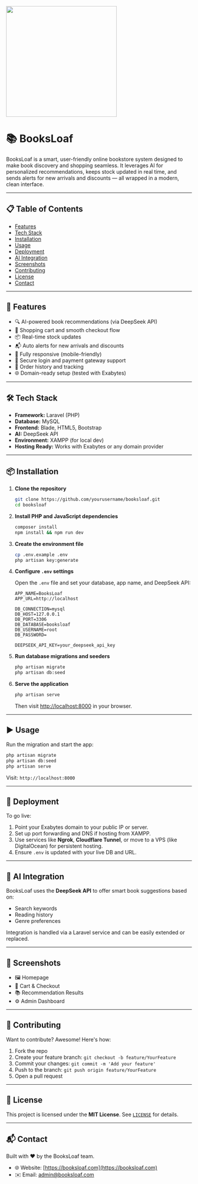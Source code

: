 <img src="![5d5cc028-60d8-42cd-9eb9-ecf09613bb49](https://github.com/user-attachments/assets/03863505-1178-48b7-b755-897fa459c405)" width="300"/>

# 📚 BooksLoaf

BooksLoaf is a smart, user-friendly online bookstore system designed to make book discovery and shopping seamless. It leverages AI for personalized recommendations, keeps stock updated in real time, and sends alerts for new arrivals and discounts — all wrapped in a modern, clean interface.

---

## 📋 Table of Contents

- [Features](#-features)
- [Tech Stack](#-tech-stack)
- [Installation](#-installation)
- [Usage](#-usage)
- [Deployment](#-deployment)
- [AI Integration](#-ai-integration)
- [Screenshots](#-screenshots)
- [Contributing](#-contributing)
- [License](#-license)
- [Contact](#-contact)

---

## 🚀 Features

- 🔍 AI-powered book recommendations (via DeepSeek API)
- 🛒 Shopping cart and smooth checkout flow
- 📦 Real-time stock updates
- 📬 Auto alerts for new arrivals and discounts
- 📱 Fully responsive (mobile-friendly)
- 🔐 Secure login and payment gateway support
- 🧾 Order history and tracking
- 🌐 Domain-ready setup (tested with Exabytes)

---

## 🛠️ Tech Stack

- **Framework:** Laravel (PHP)
- **Database:** MySQL
- **Frontend:** Blade, HTML5, Bootstrap
- **AI:** DeepSeek API
- **Environment:** XAMPP (for local dev)
- **Hosting Ready:** Works with Exabytes or any domain provider

---

## 📦 Installation

1. **Clone the repository**
   
   ```bash
   git clone https://github.com/yourusername/booksloaf.git
   cd booksloaf
   ```

2. **Install PHP and JavaScript dependencies**
   
   ```bash
   composer install
   npm install && npm run dev
   ```

3. **Create the environment file**
   
   ```bash
   cp .env.example .env
   php artisan key:generate
   ```

4. **Configure `.env` settings**
   
   Open the `.env` file and set your database, app name, and DeepSeek API:

   ```env
   APP_NAME=BooksLoaf
   APP_URL=http://localhost

   DB_CONNECTION=mysql
   DB_HOST=127.0.0.1
   DB_PORT=3306
   DB_DATABASE=booksloaf
   DB_USERNAME=root
   DB_PASSWORD=

   DEEPSEEK_API_KEY=your_deepseek_api_key
   ```

5. **Run database migrations and seeders**

   ```bash
   php artisan migrate
   php artisan db:seed
   ```

6. **Serve the application**

   ```bash
   php artisan serve
   ```

   Then visit [http://localhost:8000](http://localhost:8000) in your browser.

---

## ▶️ Usage

Run the migration and start the app:

```bash
php artisan migrate
php artisan db:seed
php artisan serve
```

Visit: `http://localhost:8000`

---

## 🚢 Deployment

To go live:

1. Point your Exabytes domain to your public IP or server.
2. Set up port forwarding and DNS if hosting from XAMPP.
3. Use services like **Ngrok**, **Cloudflare Tunnel**, or move to a VPS (like DigitalOcean) for persistent hosting.
4. Ensure `.env` is updated with your live DB and URL.

---

## 🤖 AI Integration

BooksLoaf uses the **DeepSeek API** to offer smart book suggestions based on:

- Search keywords
- Reading history
- Genre preferences

Integration is handled via a Laravel service and can be easily extended or replaced.

---

## 📸 Screenshots

- 🖼️ Homepage
- 🛒 Cart & Checkout
- 📚 Recommendation Results
- ⚙️ Admin Dashboard

---

## 🤝 Contributing

Want to contribute? Awesome! Here's how:

1. Fork the repo
2. Create your feature branch: `git checkout -b feature/YourFeature`
3. Commit your changes: `git commit -m 'Add your feature'`
4. Push to the branch: `git push origin feature/YourFeature`
5. Open a pull request

---

## 📄 License

This project is licensed under the **MIT License**. See [`LICENSE`](LICENSE) for details.

---

## 📬 Contact

Built with ❤️ by the BooksLoaf team.

- 🌐 Website: [https://booksloaf.com](https://booksloaf.com)
- ✉️ Email: admin@booksloaf.com
